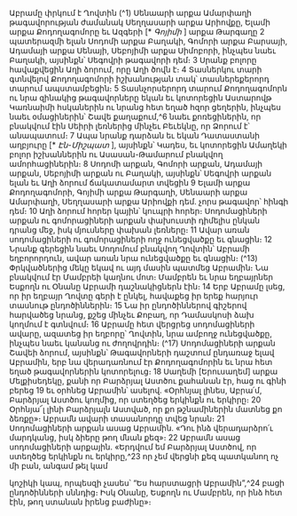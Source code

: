
Աբրամը փրկում է Ղովտին
(^1) Սենաարի արքա Ամարփաղի թագավորության ժամանակ Սեղղասարի արքա Արիովքը, Ելամի արքա
Քոդողագոմորը եւ Ազգերի [* _Գոյիմի_ ] արքա Թարգաղը 2 պատերազմի ելան Սոդոմի արքա Բաղակի, Գոմորի արքա
Բարսայի, Ադամայի արքա Սենայի, Սեբոյիմի արքա Սիմոբորի, ինչպես նաեւ Բաղակի, այսինքն՝ Սեգովրի թագավորի
դեմ։ 3 Սրանք բոլորը հավաքվեցին Աղի ձորում, որը Աղի ծովն է։ 4 Տասներկու տարի գտնվելով Քոդողագոմորի
իշխանության տակ՝ տասներեքերորդ տարում ապստամբեցին։ 5 Տասնչորսերորդ տարում Քոդողագոմորն ու նրա
զինակից թագավորները եկան եւ կոտորեցին Աստարովթ Կառնաիմի հսկաներին ու նրանց հետ եղած հզոր ցեղերին,
ինչպես նաեւ օմացիներին՝ Շավե քաղաքում,^6 նաեւ քոռեցիներին, որ բնակվում էին Սեիրի լեռներից մինչեւ Բեւեկնը, որ
Ձորում է՝ անապատում։ 7 Ապա նրանք դարձան եւ եկան Դատաստանի աղբյուրը [* _Էն-Միշպատ_ ], այսինքն՝ Կադես, եւ
կոտորեցին Ամաղեկի բոլոր իշխաններին ու Ասասան-Թամարում բնակվող ամորհացիներին։ 8 Սոդոմի արքան, Գոմորի
արքան, Ադամայի արքան, Սեբոյիմի արքան ու Բաղակի, այսինքն՝ Սեգովրի արքան ելան եւ Աղի ձորում ճակատամարտ
տվեցին 9 Ելամի արքա Քոդողագոմորի, Գոյիմի արքա Թարգաղի, Սենաարի արքա Ամարփաղի, Սեղղասարի արքա
Արիովքի դեմ. չորս թագավոր՝ հինգի դեմ։ 10 Աղի ձորում հորեր կային՝ կուպրի հորեր։ Սոդոմացիների արքան ու
գոմորացիների արքան փախուստի դիմելիս ընկան դրանց մեջ, իսկ մյուսները փախան լեռները։ 11 Ավար առան
սոդոմացիների ու գոմորացիների ողջ ունեցվածքը եւ գնացին։ 12 Նրանք գերեցին նաեւ Սոդոմում բնակվող Ղովտին՝
Աբրամի եղբորորդուն, ավար առան նրա ունեցվածքը եւ գնացին։
(^13) Փրկվածներից մեկը եկավ ու այդ մասին պատմեց Աբրամին։ Նա բնակվում էր Մամբրեի կաղնու մոտ։ Մամբրեն
եւ նրա եղբայրներ Եսքողն ու Օնանը Աբրամի դաշնակիցներն էին։ 14 Երբ Աբրամը լսեց, որ իր եղբայր Ղովտը գերի է
ընկել, հավաքեց իր երեք հարյուր տասնութ ընդոծիններին։ 15 Նա իր ընդոծիններով գիշերով հարվածեց նրանց, քշեց
մինչեւ Քոբաղ, որ Դամասկոսի ձախ կողմում է գտնվում։ 16 Աբրամը հետ վերցրեց սոդոմացիների ավարը, ազատեց իր
եղբորը՝ Ղովտին, նրա ամբողջ ունեցվածքը, ինչպես նաեւ կանանց ու ժողովրդին։
(^17) Սոդոմացիների արքան Շավեի ձորում, այսինքն՝ Թագավորների դաշտում ընդառաջ ելավ Աբրամին, երբ նա
վերադառնում էր Քոդողագոմորին եւ նրա հետ եղած թագավորներին կոտորելուց։ 18 Սաղեմի [Երուսաղեմ] արքա
Մելքիսեդեկը, քանի որ Բարձրյալ Աստծու քահանան էր, հաց ու գինի բերեց 19 եւ օրհնեց Աբրամին՝ ասելով. «Օրհնյալ
լինես, Աբրա՛մ, Բարձրյալ Աստծու կողմից, որ ստեղծեց երկինքն ու երկիրը։ 20 Օրհնյա՜լ լինի Բարձրյալն Աստված, որ քո
թշնամիներին մատնեց քո ձեռքը»։ Աբրամն ավարի տասանորդը տվեց նրան։ 21 Սոդոմացիների արքան ասաց Աբրամին.
«Դու ինձ վերադարձրո՛ւ մարդկանց, իսկ ձիերը թող մնան քեզ»։ 22 Աբրամն ասաց սոդոմացիների արքային. «Երդվում
եմ Բարձրյալ Աստծով, որ ստեղծեց երկինքն ու երկիրը,^23 որ չեմ վերցնի քեզ պատկանող ոչ մի բան, անգամ թել կամ


կոշիկի կապ, որպեսզի չասես՝ “Ես հարստացրի Աբրամին”,^24 բացի ընդոծինների սննդից։ Իսկ Օնանը, Եսքողն ու
Մամբրեն, որ ինձ հետ էին, թող ստանան իրենց բաժինը»։
